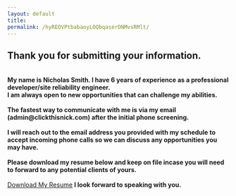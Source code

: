 ```yaml
---
layout: default
title:
permalink: /hyREOVPtbabaoyLOQbqaserONMvsRMlt/
---
```


<div class="jumbotron">
    <h2> Thank you for submitting your information. </h2>
    <b><br>
    My name is Nicholas Smith. I have 6 years of experience as a professional developer/site reliability engineer. <br>I am always open to new opportunities that can challenge my abilities.
<br><br>
    The fastest way to communicate with me is via my email (admin@clickthisnick.com) after the initial phone screening.
<br><br>
    I will reach out to the email address you provided with my schedule to accept incoming phone calls so we can discuss any opportunities you may have.
<br><br>
    Please download my resume below and keep on file incase you will need to forward to any potential clients of yours.
<br><br></b>
  <a href="{{ site.baseurl }}/resources/Nicholas.Smith.Resume.pdf" download class="btn btn-success btn-lg">Download My Resume</a>

  <b>
    I look forward to speaking with you.
</b>

</div>